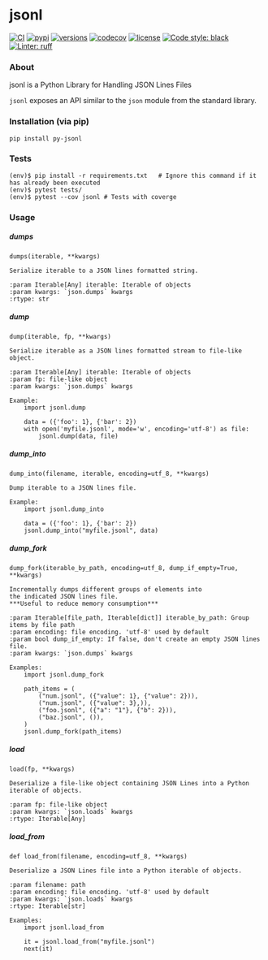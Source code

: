 # jsonl

[![CI](https://github.com/rmoralespp/jsonl/workflows/CI/badge.svg)](https://github.com/rmoralespp/jsonl/actions?query=event%3Arelease+workflow%3ACI)
[![pypi](https://img.shields.io/pypi/v/py-jsonl.svg)](https://pypi.python.org/pypi/py-jsonl)
[![versions](https://img.shields.io/pypi/pyversions/jsonl.svg)](https://github.com/rmoralespp/jsonl)
[![codecov](https://codecov.io/gh/rmoralespp/jsonl/branch/main/graph/badge.svg)](https://app.codecov.io/gh/rmoralespp/jsonl)
[![license](https://img.shields.io/github/license/rmoralespp/jsonl.svg)](https://github.com/rmoralespp/jsonl/blob/main/LICENSE)
[![Code style: black](https://img.shields.io/badge/code%20style-black-000000.svg)](https://github.com/psf/black)
[![Linter: ruff](https://img.shields.io/badge/linter-_ruff-orange)](https://github.com/charliermarsh/ruff)

### About

jsonl is a Python Library for Handling JSON Lines Files

`jsonl` exposes an API similar to the `json` module from the standard library.

### Installation (via pip)

```pip install py-jsonl```

### Tests

```
(env)$ pip install -r requirements.txt   # Ignore this command if it has already been executed
(env)$ pytest tests/
(env)$ pytest --cov jsonl # Tests with coverge
```

### Usage

#####  dumps
```
dumps(iterable, **kwargs)

Serialize iterable to a JSON lines formatted string.

:param Iterable[Any] iterable: Iterable of objects
:param kwargs: `json.dumps` kwargs
:rtype: str
```

#####  dump
```
dump(iterable, fp, **kwargs)

Serialize iterable as a JSON lines formatted stream to file-like object.

:param Iterable[Any] iterable: Iterable of objects
:param fp: file-like object
:param kwargs: `json.dumps` kwargs

Example:
    import jsonl.dump

    data = ({'foo': 1}, {'bar': 2})
    with open('myfile.jsonl', mode='w', encoding='utf-8') as file:
        jsonl.dump(data, file)
```


#####  dump_into
```
dump_into(filename, iterable, encoding=utf_8, **kwargs)

Dump iterable to a JSON lines file.

Example:
    import jsonl.dump_into

    data = ({'foo': 1}, {'bar': 2})
    jsonl.dump_into("myfile.jsonl", data)
```

#####  dump_fork
```
dump_fork(iterable_by_path, encoding=utf_8, dump_if_empty=True, **kwargs)

Incrementally dumps different groups of elements into
the indicated JSON lines file.
***Useful to reduce memory consumption***

:param Iterable[file_path, Iterable[dict]] iterable_by_path: Group items by file path
:param encoding: file encoding. 'utf-8' used by default
:param bool dump_if_empty: If false, don't create an empty JSON lines file.
:param kwargs: `json.dumps` kwargs

Examples:
    import jsonl.dump_fork

    path_items = (
        ("num.jsonl", ({"value": 1}, {"value": 2})),
        ("num.jsonl", ({"value": 3},)),
        ("foo.jsonl", ({"a": "1"}, {"b": 2})),
        ("baz.jsonl", ()),
    )
    jsonl.dump_fork(path_items)
```

#####  load
```
load(fp, **kwargs)

Deserialize a file-like object containing JSON Lines into a Python iterable of objects.

:param fp: file-like object
:param kwargs: `json.loads` kwargs
:rtype: Iterable[Any]
```

#####  load_from
```
def load_from(filename, encoding=utf_8, **kwargs)
 
Deserialize a JSON Lines file into a Python iterable of objects.

:param filename: path
:param encoding: file encoding. 'utf-8' used by default
:param kwargs: `json.loads` kwargs
:rtype: Iterable[str]

Examples:
    import jsonl.load_from

    it = jsonl.load_from("myfile.jsonl")
    next(it)

```